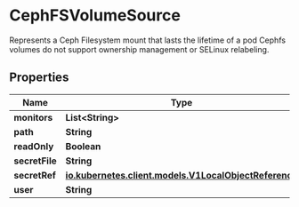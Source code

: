 

# CephFSVolumeSource

Represents a Ceph Filesystem mount that lasts the lifetime of a pod Cephfs volumes do not support ownership management or SELinux relabeling.
## Properties

Name | Type | Description | Notes
------------ | ------------- | ------------- | -------------
**monitors** | **List&lt;String&gt;** |  |  [optional]
**path** | **String** |  |  [optional]
**readOnly** | **Boolean** |  |  [optional]
**secretFile** | **String** |  |  [optional]
**secretRef** | [**io.kubernetes.client.models.V1LocalObjectReference**](io.kubernetes.client.models.V1LocalObjectReference.md) |  |  [optional]
**user** | **String** |  |  [optional]



